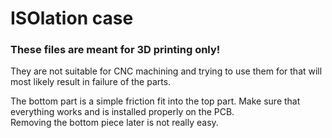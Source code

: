 # ISOlation case

### These files are meant for 3D printing only! 

They are not suitable for CNC machining and trying to use them for that will most likely result in failure of the parts.

The bottom part is a simple friction fit into the top part. Make sure that everything works and is installed properly on the PCB.  
Removing the bottom piece later is not really easy.
